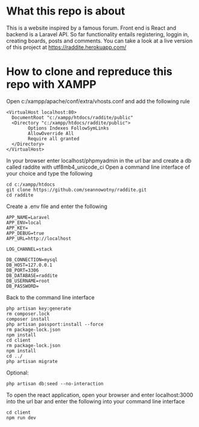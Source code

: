 # What this repo is about
This is a website inspired by a famous forum. Front end is React and backend is a Laravel API.
So far functionality entails registering, loggin in, creating boards, posts and comments.
You can take a look at a live version of this project at https://raddite.herokuapp.com/

# How to clone and repreduce this repo with XAMPP
Open c:/xampp/apache/conf/extra/vhosts.conf and add the following rule

```
<VirtualHost localhost:80>
  DocumentRoot "c:/xampp/htdocs/raddite/public"
  <Directory "c:/xampp/htdocs/raddite/public">
        Options Indexes FollowSymLinks
        AllowOverride All
        Require all granted
  </Directory>
</VirtualHost>
```

In your browser enter localhost/phpmyadmin in the url bar and create a db called raddite with utf8mb4_unicode_ci
Open a command line interface of your choice and type the following

```
cd c:/xampp/htdocs
git clone https://github.com/seannowotny/raddite.git
cd raddite
```

Create a .env file and enter the following

```
APP_NAME=Laravel
APP_ENV=local
APP_KEY=
APP_DEBUG=true
APP_URL=http://localhost

LOG_CHANNEL=stack

DB_CONNECTION=mysql
DB_HOST=127.0.0.1
DB_PORT=3306
DB_DATABASE=raddite
DB_USERNAME=root
DB_PASSWORD=
```

Back to the command line interface

```
php artisan key:generate
rm composer.lock
composer install
php artisan passport:install --force
rm package-lock.json
npm install
cd client
rm package-lock.json
npm install
cd ../
php artisan migrate
```

Optional:

```
php artisan db:seed --no-interaction
```

To open the react application, open your browser and enter localhost:3000 into the url bar 
and enter the following into your command line interface

```
cd client
npm run dev
```
